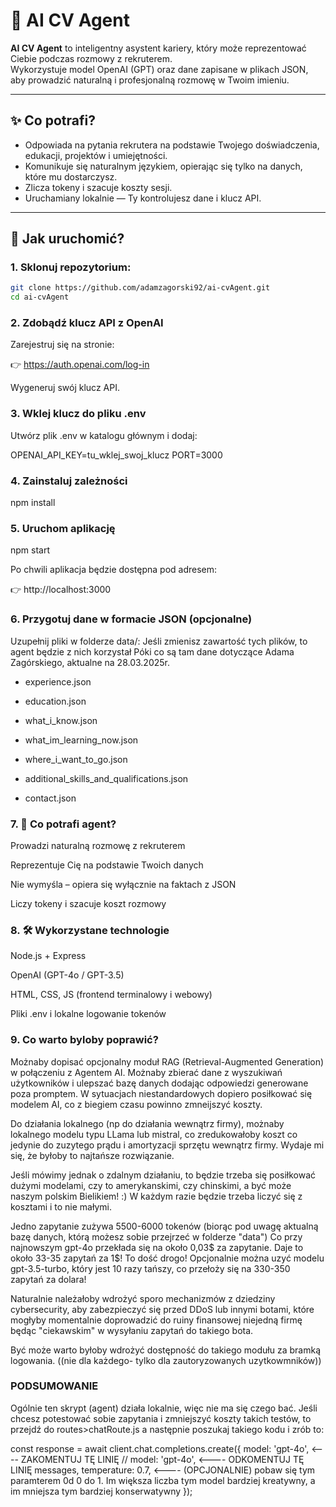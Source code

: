 # 🤖 AI CV Agent

**AI CV Agent** to inteligentny asystent kariery, który może reprezentować Ciebie podczas rozmowy z rekruterem.  
Wykorzystuje model OpenAI (GPT) oraz dane zapisane w plikach JSON, aby prowadzić naturalną i profesjonalną rozmowę w Twoim imieniu.

---

## ✨ Co potrafi?

- Odpowiada na pytania rekrutera na podstawie Twojego doświadczenia, edukacji, projektów i umiejętności.
- Komunikuje się naturalnym językiem, opierając się tylko na danych, które mu dostarczysz.
- Zlicza tokeny i szacuje koszty sesji.
- Uruchamiany lokalnie — Ty kontrolujesz dane i klucz API.

---

## 🚀 Jak uruchomić?

### 1. Sklonuj repozytorium:

```bash
git clone https://github.com/adamzagorski92/ai-cvAgent.git
cd ai-cvAgent
```

### 2. Zdobądź klucz API z OpenAI

Zarejestruj się na stronie:

👉 https://auth.openai.com/log-in

Wygeneruj swój klucz API.

### 3. Wklej klucz do pliku .env

Utwórz plik .env w katalogu głównym i dodaj:

OPENAI_API_KEY=tu_wklej_swoj_klucz
PORT=3000

### 4. Zainstaluj zależności

npm install

### 5. Uruchom aplikację

npm start

Po chwili aplikacja będzie dostępna pod adresem:

👉 http://localhost:3000

### 6. Przygotuj dane w formacie JSON (opcjonalne)

Uzupełnij pliki w folderze data/:
Jeśli zmienisz zawartość tych plików, to agent będzie z nich korzystał
Póki co są tam dane dotyczące Adama Zagórskiego, aktualne na 28.03.2025r.

- experience.json

- education.json

- what_i_know.json

- what_im_learning_now.json

- where_i_want_to_go.json

- additional_skills_and_qualifications.json

- contact.json

### 7. 🧠 Co potrafi agent?

Prowadzi naturalną rozmowę z rekruterem

Reprezentuje Cię na podstawie Twoich danych

Nie wymyśla – opiera się wyłącznie na faktach z JSON

Liczy tokeny i szacuje koszt rozmowy

### 8. 🛠 Wykorzystane technologie

Node.js + Express

OpenAI (GPT-4o / GPT-3.5)

HTML, CSS, JS (frontend terminalowy i webowy)

Pliki .env i lokalne logowanie tokenów

### 9. Co warto byloby poprawić?

Możnaby dopisać opcjonalny moduł RAG (Retrieval-Augmented Generation) w połączeniu z Agentem AI.
Możnaby zbierać dane z wyszukiwań użytkowników i ulepszać bazę danych dodając odpowiedzi generowane poza promptem.
W sytuacjach niestandardowych dopiero posiłkować się modelem AI, co z biegiem czasu powinno zmneijszyć koszty.

Do działania lokalnego (np do działania wewnątrz firmy), możnaby lokalnego modelu typu LLama lub mistral, co zredukowałoby koszt co jedynie do zuzytego prądu i amortyzacji sprzętu wewnątrz firmy. Wydaje mi się, że byłoby to najtańsze rozwiązanie.

Jeśli mówimy jednak o zdalnym działaniu, to będzie trzeba się posiłkować dużymi modelami, czy to amerykanskimi, czy chinskimi, a być może naszym polskim Bielikiem! :) W każdym razie będzie trzeba liczyć się z kosztami i to nie małymi.

Jedno zapytanie zużywa 5500-6000 tokenów (biorąc pod uwagę aktualną bazę danych, którą możesz sobie przejrzeć w folderze "data") Co przy najnowszym gpt-4o przekłada się na około 0,03$ za zapytanie.
Daje to około 33-35 zapytań za 1$! To dość drogo!
Opcjonalnie można uzyć modelu gpt-3.5-turbo, który jest 10 razy tańszy, co przełoży się na 330-350 zapytań za dolara!

Naturalnie należałoby wdrożyć sporo mechanizmów z dziedziny cybersecurity, aby zabezpieczyć się przed DDoS lub innymi botami, które mogłyby momentalnie doprowadzić do ruiny finansowej niejedną firmę będąc "ciekawskim" w wysyłaniu zapytań do takiego bota.

Być może warto byłoby wdrożyć dostępność do takiego modułu za bramką logowania. ((nie dla każdego- tylko dla zautoryzowanych uzytkowmników))

### PODSUMOWANIE

Ogólnie ten skrypt (agent) działa lokalnie, więc nie ma się czego bać.
Jeśli chcesz potestować sobie zapytania i zmniejszyć koszty takich testów, to przejdź do
routes>chatRoute.js
a następnie poszukaj takiego kodu i zrób to:

const response = await client.chat.completions.create({
model: 'gpt-4o', <---- ZAKOMENTUJ TĘ LINIĘ
// model: 'gpt-4o', <---- ODKOMENTUJ TĘ LINIĘ
messages,
temperature: 0.7, <---- (OPCJONALNIE) pobaw się tym paramterem 0d 0 do 1. Im większa liczba tym model bardziej kreatywny, a im mniejsza tym bardziej konserwatywny
});
